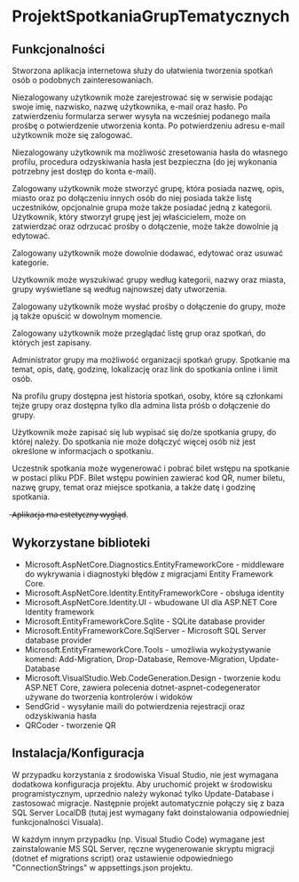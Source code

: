 # ProjektSpotkaniaGrupTematycznych
## Funkcjonalności
Stworzona aplikacja internetowa służy do ułatwienia tworzenia spotkań osób o podobnych zainteresowaniach.  

Niezalogowany użytkownik może zarejestrować się w serwisie podając swoje imię, nazwisko, nazwę użytkownika, e-mail oraz hasło. Po zatwierdzeniu formularza serwer wysyła na wcześniej podanego maila prośbę o potwierdzenie utworzenia konta. Po potwierdzeniu adresu e-mail użytkownik może się zalogować.  

Niezalogowany użytkownik ma możliwość zresetowania hasła do własnego profilu, procedura odzyskiwania hasła jest bezpieczna (do jej wykonania potrzebny jest dostęp do konta e-mail). 

 Zalogowany użytkownik może stworzyć grupę, która posiada nazwę, opis, miasto oraz po dołączeniu innych osób do niej posiada także listę uczestników, opcjonalnie grupa może także posiadać jedną z kategorii. Użytkownik, który stworzył grupę jest jej właścicielem, może on zatwierdzać oraz odrzucać prośby o dołączenie, może także dowolnie ją edytować.  

Zalogowany użytkownik może dowolnie dodawać, edytować oraz usuwać kategorie.  

Użytkownik może wyszukiwać grupy według kategorii, nazwy oraz miasta, grupy wyświetlane są według najnowszej daty utworzenia.  

Zalogowany użytkownik może wysłać prośby o dołączenie do grupy, może ją także opuścić w dowolnym momencie. 

Zalogowany użytkownik może przeglądać listę grup oraz spotkań, do których jest zapisany. 

Administrator grupy ma możliwość organizacji spotkań grupy. Spotkanie ma temat, opis, datę, godzinę, lokalizację oraz link do spotkania online i limit osób.  

Na profilu grupy dostępna jest historia spotkań, osoby, które są członkami tejże grupy oraz dostępna tylko dla admina lista próśb o dołączenie do grupy. 

Użytkownik może zapisać się lub wypisać się do/ze spotkania grupy, do której należy. Do spotkania nie może dołączyć więcej osób niż jest określone w informacjach o spotkaniu. 

Uczestnik spotkania może wygenerować i pobrać bilet wstępu na spotkanie w postaci pliku PDF. Bilet wstępu powinien zawierać kod QR, numer biletu, nazwę grupy, temat oraz miejsce spotkania, a także datę i godzinę spotkania. 

 ̶A̶p̶l̶i̶k̶a̶c̶j̶a̶ ̶m̶a̶ ̶e̶s̶t̶e̶t̶y̶c̶z̶n̶y̶ ̶w̶y̶g̶l̶ą̶d̶.

## Wykorzystane biblioteki
- Microsoft.AspNetCore.Diagnostics.EntityFrameworkCore - middleware do wykrywania i diagnostyki błędów z migracjami Entity Framework Core.
- Microsoft.AspNetCore.Identity.EntityFrameworkCore - obsługa identity
- Microsoft.AspNetCore.Identity.UI - wbudowane UI dla ASP.NET Core Identity framework
- Microsoft.EntityFrameworkCore.Sqlite - SQLite database provider
- Microsoft.EntityFrameworkCore.SqlServer - Microsoft SQL Server database provider
- Microsoft.EntityFrameworkCore.Tools - umożliwia wykożystywanie komend: Add-Migration, Drop-Database, Remove-Migration, Update-Database
- Microsoft.VisualStudio.Web.CodeGeneration.Design - tworzenie kodu ASP.NET Core, zawiera polecenia dotnet-aspnet-codegenerator używane do tworzenia kontrolerów i widoków
- SendGrid - wysyłanie maili do potwierdzenia rejestracji oraz odzyskiwania hasła
- QRCoder - tworzenie QR

## Instalacja/Konfiguracja
W przypadku korzystania z środowiska Visual Studio, nie jest wymagana dodatkowa konfiguracja projektu. Aby uruchomić projekt w środowisku programistycznym, uprzednio należy wykonać tylko Update-Database i zastosować migracje.
Następnie projekt automatycznie połączy się z baza SQL Server LocalDB (tutaj jest wymagany fakt doinstalowania odpowiedniej funkcjonalności Visuala).

W każdym innym przypadku (np. Visual Studio Code) wymagane jest zainstalowanie MS SQL Server, ręczne wygenerowanie skryptu migracji (dotnet ef migrations script) oraz ustawienie odpowiedniego "ConnectionStrings" w appsettings.json projektu.
